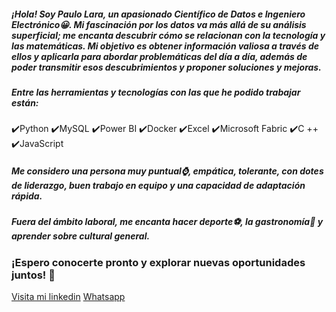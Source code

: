 ##### ¡Hola! Soy Paulo Lara, un apasionado Científico de Datos e Ingeniero Electrónico😀. Mi fascinación por los datos va más allá de su análisis superficial; me encanta descubrir cómo se relacionan con la tecnología y las matemáticas. Mi objetivo es obtener información valiosa a través de ellos y aplicarla para abordar problemáticas del día a día, además de poder transmitir esos descubrimientos y proponer soluciones y mejoras.

##### Entre las herramientas y tecnologías con las que he podido trabajar están:

✔️Python  ✔️MySQL                ✔️Power BI ✔️Docker
✔️Excel     ✔️Microsoft Fabric  ✔️C ++      ✔️JavaScript

##### Me considero una persona muy puntual⌚, empática, tolerante, con dotes de liderazgo, buen trabajo en equipo y una capacidad de adaptación rápida.

##### Fuera del ámbito laboral, me encanta hacer deporte⚽, la gastronomía🍝 y aprender sobre cultural general.

### ¡Espero conocerte pronto y explorar nuevas oportunidades juntos! 🚀

[Visita mi linkedin](https://www.linkedin.com/in/paulo-lara-vel%C3%A1squez-43807319a/)
[Whatsapp](+541170185676)
